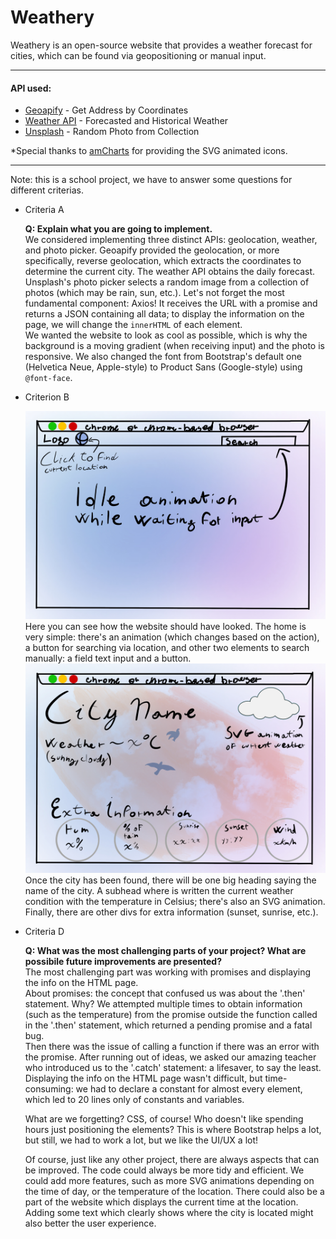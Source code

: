 # Weathery

Weathery is an open-source website that provides a weather forecast for cities, which can be found via geopositioning or manual input.

---

#### API used:
- [Geoapify](https://www.geoapify.com) - Get Address by Coordinates
- [Weather API](https://www.weatherapi.com) - Forecasted and Historical Weather
- [Unsplash](https://api.unsplash.com) - Random Photo from Collection

*Special thanks to [amCharts](https://www.amcharts.com/free-animated-svg-weather-icons/) for providing the SVG animated icons.

---

Note: this is a school project, we have to answer some questions for different criterias. 

- Criteria A

    **Q: Explain what you are going to implement.**  
    We considered implementing three distinct APIs: geolocation, weather, and photo picker. Geoapify provided the geolocation, or more specifically, reverse geolocation, which extracts the coordinates to determine the current city. The weather API obtains the daily forecast. Unsplash's photo picker selects a random image from a collection of photos (which may be rain, sun, etc.). Let's not forget the most fundamental component: Axios! It receives the URL with a promise and returns a JSON containing all data; to display the information on the page, we will change the `innerHTML` of each element.  
    We wanted the website to look as cool as possible, which is why the background is a moving gradient (when receiving input) and the photo is responsive. We also changed the font from Bootstrap's default one (Helvetica Neue, Apple-style) to Product Sans (Google-style) using `@font-face`.

- Criterion B

    ![Home](./criterion-b/home.jpg)
    Here you can see how the website should have looked. The home is very simple: there's an animation (which changes based on the action), a button for searching via location, and other two elements to search manually: a field text input and a button.
    ![City Weather](./criterion-b/city.jpg)
    Once the city has been found, there will be one big heading saying the name of the city. A subhead where is written the current weather condition with the temperature in Celsius; there's also an SVG animation. Finally, there are other divs for extra information (sunset, sunrise, etc.).

- Criteria D

    **Q: What was the most challenging parts of your project? What are possibile future improvements are presented?**  
    The most challenging part was working with promises and displaying the info on the HTML page.  
    About promises: the concept that confused us was about the '.then' statement. Why? We attempted multiple times to obtain information (such as the temperature) from the promise outside the function called in the '.then' statement, which returned a pending promise and a fatal bug.  
    Then there was the issue of calling a function if there was an error with the promise. After running out of ideas, we asked our amazing teacher who introduced us to the '.catch' statement: a lifesaver, to say the least.  
    Displaying the info on the HTML page wasn't difficult, but time-consuming: we had to declare a constant for almost every element, which led to 20 lines only of constants and variables.  

    What are we forgetting? CSS, of course! Who doesn't like spending hours just positioning the elements? This is where Bootstrap helps a lot, but still, we had to work a lot, but we like the UI/UX a lot!  

    Of course, just like any other project, there are always aspects that can be improved. The code could always be more tidy and efficient. We could add more features, such as more SVG animations depending on the time of day, or the temperature of the location. There could also be a part of the website which displays the current time at the location. Adding some text which clearly shows where the city is located might also better the user experience. 
